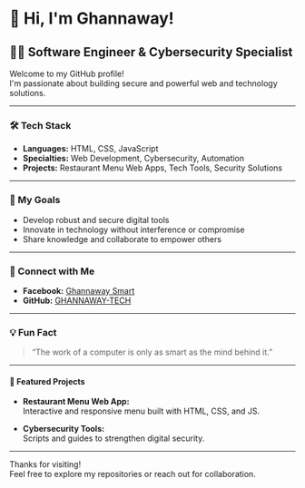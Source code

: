 # 👋 Hi, I'm Ghannaway!

## 👨‍💻 Software Engineer & Cybersecurity Specialist

Welcome to my GitHub profile!  
I'm passionate about building secure and powerful web and technology solutions.

---

### 🛠️ Tech Stack
- **Languages:** HTML, CSS, JavaScript
- **Specialties:** Web Development, Cybersecurity, Automation
- **Projects:** Restaurant Menu Web Apps, Tech Tools, Security Solutions

---

### 🚀 My Goals
- Develop robust and secure digital tools
- Innovate in technology without interference or compromise
- Share knowledge and collaborate to empower others

---

### 📣 Connect with Me
- **Facebook:** [Ghannaway Smart](https://facebook.com/GhannawaySmart)
- **GitHub:** [GHANNAWAY-TECH](https://github.com/GHANNAWAY-TECH)

---

### 💡 Fun Fact
> “The work of a computer is only as smart as the mind behind it.”

---

#### 📂 Featured Projects

- **Restaurant Menu Web App:**  
  Interactive and responsive menu built with HTML, CSS, and JS.

- **Cybersecurity Tools:**  
  Scripts and guides to strengthen digital security.

---

Thanks for visiting!  
Feel free to explore my repositories or reach out for collaboration.
